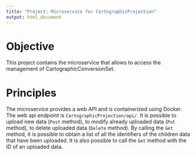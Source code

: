```yaml
---
title: "Project: Microservice for CartographicProjection"
output: html_document
---
```


Objective
===
This project contains the microservice that allows to access the management of CartographicConversionSet.


Principles
===
The microservice provides a web API and is containerized using Docker. The web api endpoint is `CartographicProjection/api/`. It is possible to upload new data 
(`Post` method), to modify already uploaded data (`Put` method), to delete uploaded data (`Delete` method). By calling the `Get` method, 
it is possible to obtain a list of all the identifiers of the children data that have been uploaded. It is also possible 
to call the `Get` method with the ID of an uploaded data.


